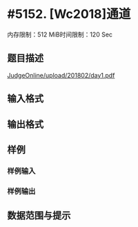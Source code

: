 # #5152. [Wc2018]通道

内存限制：512 MiB时间限制：120 Sec

## 题目描述

[JudgeOnline/upload/201802/day1.pdf](upload/201802/day1.pdf)

## 输入格式

## 输出格式

## 样例

### 样例输入

### 样例输出

## 数据范围与提示
